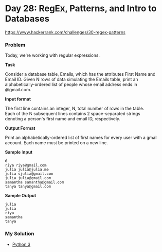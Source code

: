 # Day 28: RegEx, Patterns, and Intro to Databases

https://www.hackerrank.com/challenges/30-regex-patterns

### Problem

Today, we're working with regular expressions. 

**Task**

Consider a database table, Emails, which has the attributes First Name and Email ID. Given N rows of data simulating the Emails table, print an alphabetically-ordered list of people whose email address ends in @gmail.com.

**Input format**

The first line contains an integer, N, total number of rows in the table.  
Each of the N subsequent lines contains 2 space-separated strings denoting a person's first name and email ID, respectively.

**Output Format**

Print an alphabetically-ordered list of first names for every user with a gmail account. Each name must be printed on a new line.

**Sample Input**

```
6
riya riya@gmail.com
julia julia@julia.me
julia sjulia@gmail.com
julia julia@gmail.com
samantha samantha@gmail.com
tanya tanya@gmail.com
```

**Sample Output**

```
julia
julia
riya
samantha
tanya
```

### My Solution

- [Python 3](python3.py)